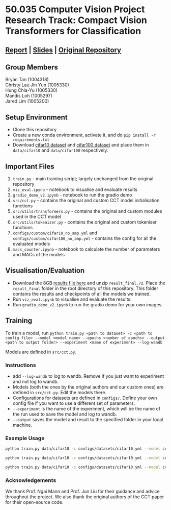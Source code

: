 # 50.035 Computer Vision Project Research Track: Compact Vision Transformers for Classification

## [Report](https://www.overleaf.com/read/dqhdgdmkscss#0ed486) | [Slides](https://docs.google.com/presentation/d/1CdZ7o3Qf2QUQekxvExUrZ1s8naiJwibceDVR7DyjQZ0/edit?usp=sharing) | [Original Repository](https://github.com/SHI-Labs/Compact-Transformers)

## Group Members
Bryan Tan (1004318) <br>
Christy Lau Jin Yun (1005330) <br>
Hung Chia-Yu (1005330) <br>
Mandis Loh (1005297) <br>
Jared Lim (1005200) <br>


## Setup Environment

- Clone this repository
- Create a new conda environment, activate it, and do `pip install -r requirements.txt`
- Download [cifar10 dataset](https://www.dropbox.com/scl/fi/oj44dqj4mlmzemntj32nv/cifar10.7z?rlkey=o8ncggr8u2gjilyaqof68a1ic&dl=0) and [cifar100 dataset](https://www.dropbox.com/scl/fi/jro158zl6h70uhhumava8/cifar100.7z?rlkey=3346pw04zhjev4t245omofui7&dl=0) and place them in `data/cifar10` and `data/cifar100` respectively.

## Important Files

1. `train.py` - main training script; largely unchanged from the original repository
2. `viz_eval.ipynb` - notebook to visualise and evaluate results
3. `gradio_demo_v2.ipynb` - notebook to run the gradio demo
4. `src/cct.py` - contains the original and custom CCT model initialisation functions
5. `src/utils/transformers.py` - contains the original and custom modules used in the CCT model
6. `src/utils/tokenizer.py` - contains the original and custom tokeniser functions
7. `configs/custom/cifar10_no_amp.yml` and `configs/custom/cifar100_no_amp.yml` - contains the config for all the evaluated models
8. `macs_counter.ipynb` - notebook to calculate the number of parameters and MACs of the models

## Visualisation/Evaluation
- Download the 8GB [results file here](https://drive.google.com/file/d/1X9sribJdhdlttD4MDfaMHMbpsPynzUXh/view?usp=sharing) and unzip `result_final.7z`. Place the `result_final` folder in the root directory of this repository. This folder contains the results and checkpoints of all the models we trained.
- Run `viz_eval.ipynb` to visualise and evaluate the results.
- Run `gradio_demo_v2.ipynb` to run the gradio demo for your own images.


## Training

To train a model, run `python train.py <path to dataset> -c <path to config file> --model <model name> --epochs <number of epochs> --output <path to output folder> --experiment <name of experiment> --log-wandb` <br>

Models are defined in `src/cct.py`. <br>

### Instructions
- add `--log-wandb` to log to wandb. Remove if you just want to experiment and not log to wandb.
- Models (both the ones by the original authors and our custom ones) are defined in `src/cct.py`. Edit the models there.
- Configurations for datasets are defined in `configs/`. Define your own config file if you want to use a different set of parameters.
- `--experiment` is the name of the experiment, which will be the name of the run used to save the model and log to wandb.
- `--output` saves the model and result to the specified folder in your local machine.

### Example Usage 

```bash
python train.py data/cifar10 -c configs/datasets/cifar10.yml --model cct_2_3x2_32  --epochs 10 --output result --experiment trial_cct_2_3x2_32 --log-wandb

python train.py data/cifar10 -c configs/datasets/cifar10.yml --model cct_2_3x2_32  --epochs 300 --output result --experiment full_cct_2_3x2_32 --log-wandb

python train.py data/cifar10 -c configs/datasets/cifar10.yml --model cct_custom_model --epochs 10 --output result --experiment example_trial_run_custom_model_here --log-wandb
```

### Acknowledgements
We thank Prof. Ngai Mann and Prof. Jun Liu for their guidance and advice throughout the project. We also thank the original authors of the CCT paper for their open-source code.

